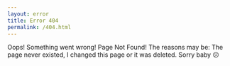 ```yaml
---
layout: error
title: Error 404
permalink: /404.html 
---
```


Oops! Something went wrong! Page Not Found! The reasons may be: The page never existed, I changed this page or it was deleted. Sorry baby :confused: